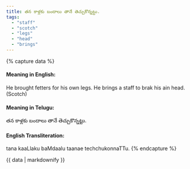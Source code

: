 ```yaml
---
title: తన కాళ్లకు బందాలు తానే తెచ్చుకొన్నట్టు.
tags:
  - "staff"
  - "scotch"
  - "legs"
  - "head"
  - "brings"
---
```


{% capture data %}
#### Meaning in English:
He brought fetters for his own legs.
He brings a staff to brak his ain head. (Scotch)

#### Meaning in Telugu:
తన కాళ్లకు బందాలు తానే తెచ్చుకొన్నట్టు.

#### English Transliteration:
tana kaaLlaku baMdaalu taanae techchukonnaTTu.
{% endcapture %}

<div class="notice">{{ data | markdownify }}</div>

